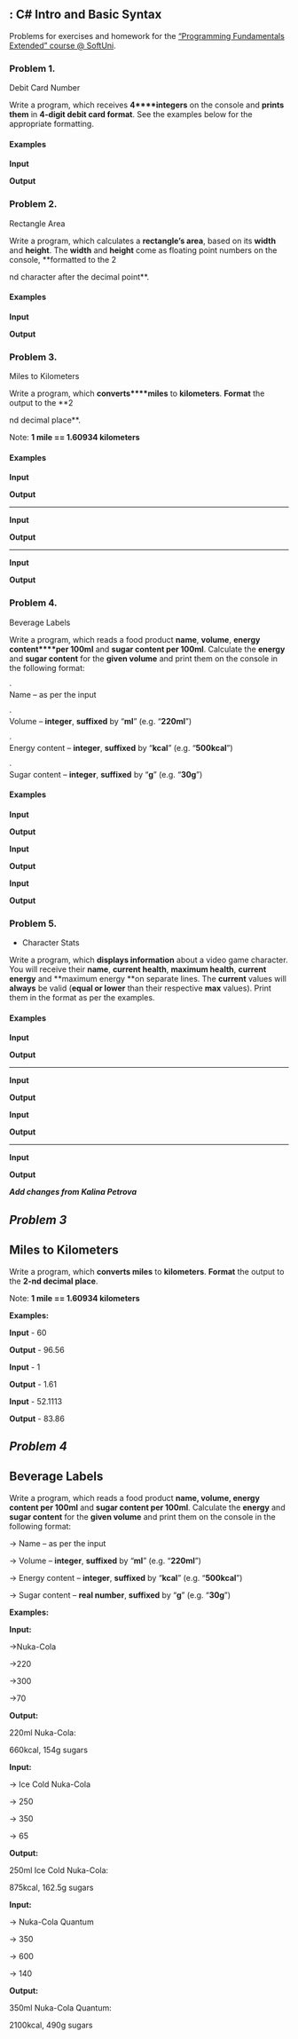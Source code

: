 ## : C# Intro and Basic Syntax

Problems for exercises and homework for the
[“Programming
Fundamentals Extended” course @ SoftUni](https://softuni.bg/courses/programming-fundamentals).

### Problem 1.                
Debit Card Number

Write a program, which receives **4****integers**
on the console and **prints them** in **4-digit debit card format**. See the
examples below for the appropriate formatting.

#### Examples

 

**Input**

 

**Output**

 

### Problem 2.                
Rectangle Area

Write a program, which calculates a **rectangle’s area**, based on its **width** and **height**. The **width** and **height** come as floating point numbers
on the console, **formatted to the 2

nd
character after the decimal point**.

#### Examples

 

**Input**

 

**Output**

 


### Problem 3.                
Miles to Kilometers

Write a program, which **converts****miles** to **kilometers**. **Format** the output to the **2

nd
decimal place**.

Note: **1
mile == 1.60934 kilometers**

#### Examples

 

**Input**

 

**Output**

 

** **

 

**Input**

 

**Output**

 

** **

 

**Input**

 

**Output**



### Problem 4.                
Beverage Labels

Write a program, which reads a food product
**name**, **volume**, **energy content****per 100ml** and **sugar content per 100ml**. Calculate the **energy** and **sugar content**
for the **given volume** and print them
on the console in the following format:

·      
Name – as per the input

·      
Volume – **integer**, **suffixed** by “**ml**” (e.g. “**220ml**”)

·      
Energy content – **integer**, **suffixed** by “**kcal**” (e.g.
“**500kcal**”)

·      
Sugar content – **integer**, **suffixed** by “**g**” (e.g. “**30g**”) 

#### Examples

 

**Input**

 

**Output**


 

**Input**

 

**Output**

 

 

**Input**

 

**Output**



### Problem 5.                
* Character Stats

Write a program, which **displays information** about a video game character. You will receive
their **name**, **current health**, **maximum
health**, **current energy** and **maximum energy **on separate lines. The **current** values will **always** be valid (**equal or lower** than their respective **max** values). Print them in the format as per the examples.

#### Examples

 

**Input**

 

**Output**

 

** **

 

**Input**

 

**Output**

**Input**

 

**Output**

 

** **

 

**Input**

**Output**


***Add changes from Kalina Petrova***


***Problem 3*** 
-
**Miles to Kilometers**
-

Write a program, which **converts miles** to **kilometers**. **Format** the output to the **2-nd decimal place**.

Note: **1 mile == 1.60934 kilometers**

**Examples:**

**Input** - 60

**Output** - 96.56


**Input** - 1

**Output** - 1.61

**Input** - 52.1113

**Output** - 83.86


***Problem 4***  
-
**Beverage Labels**
-

Write a program, which reads a food product **name, volume, energy content per 100ml** and **sugar content per 100ml**. Calculate the **energy** and **sugar content** for the **given volume** and print them on the console in the following format:
  
-> Name – as per the input

-> Volume – **integer**, **suffixed** by “**ml**” (e.g. “**220ml**”)

-> Energy content – **integer**, **suffixed** by “**kcal**” (e.g. “**500kcal**”)

-> Sugar content – **real number**, **suffixed** by “**g**” (e.g. “**30g**”) 

**Examples:**

**Input:**

->Nuka-Cola

->220

->300

->70 

**Output:**

220ml Nuka-Cola:

660kcal, 154g sugars

**Input:**

-> Ice Cold Nuka-Cola

-> 250

-> 350

-> 65 

**Output:**

250ml Ice Cold Nuka-Cola:

875kcal, 162.5g sugars

**Input:**

-> Nuka-Cola Quantum

-> 350

-> 600

-> 140 

**Output:**

350ml Nuka-Cola Quantum:

2100kcal, 490g sugars
